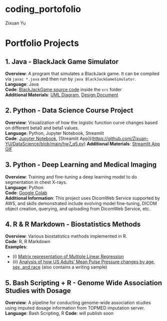 # coding_portofolio
Zixuan Yu

# Portfolio Projects

## 1. Java - BlackJack Game Simulator
**Overview**: A program that simulates a BlackJack game. It can be compiled via `javac *.java` and then run by `java BlackJackGameSimulator`.  
**Language**: Java  
**Code**: [BlackJackGame source code](https://github.com/Zixuan-YU/JHU-Intro-to-Pramming-Using-JAVA/blob/main/MiniProject2_BlackJackGameSimulator) inside the `src` folder  
**Additional Materials**: [UML Diagram](https://github.com/Zixuan-YU/JHU-Intro-to-Pramming-Using-JAVA/blob/main/MiniProject2_BlackJackGameSimulator/UML_BlackJack.jpg), [Design Document](https://github.com/Zixuan-YU/JHU-Intro-to-Pramming-Using-JAVA/blob/main/MiniProject2_BlackJackGameSimulator/MiniProject2_BlackJackGameSimulator_Documentation_Zixuan_Yu.pdf)

## 2. Python - Data Science Course Project
**Overview**: Visualization of how the logistic function curve changes based on different beta0 and beta1 values.  
**Language**: Python, Jupyter Notebook, Streamlit  
**Code**: [Jupyter Notebook](https://github.com/Zixuan-YU/DataScience/blob/main/hw7.ipynb), [Streamlit App]((https://github.com/Zixuan-YU/DataScience/blob/main/hw7_q5.py)
**Additional Materials**: [Streamlit App GIF](https://github.com/Zixuan-YU/DataScience/blob/main/hw7_q5%20%C2%B7%20Streamlit.gif)
## 3. Python - Deep Learning and Medical Imaging
**Overview**: Training and fine-tuning a deep learning model to do segmentation in chest X-rays.  
**Language**: Python  
**Code**: [Google Colab](https://colab.research.google.com/drive/1gMOv8OKTFN-scssoEBN0AJD21U54k_Ny?usp=sharing)  
**Additional Information**: This project uses DicomWeb Service supported by AWS, and skills demonstrated include evolving model fine-tuning, DICOM object creation, querying, and uploading from DicomWeb Service, etc.  

## 4. R & R Markdown - Biostatistics Methods
**Overview**: Various biostatistics methods implemented in R.  
**Code**: R, R Markdown  
**Examples**: 
   - (i) [Matrix representation of Multiple Linear Regression](https://github.com/Zixuan-YU/BiostatMethods/blob/master/handin-HW/ProblemSet2_YuZixuan_zyu64_file.pdf)
   - (ii) [Analysis of how US Adults’ Mean Pulse Pressure changes by age, sex, and race](https://github.com/Zixuan-YU/BiostatMethods/blob/master/handin-HW/ProblemSet4_YuZixuan_zyu64_file.pdf) (also contains a writing sample)

## 5. Bash Scripting + R - Genome Wide Association Studies with Dosage
**Overview**: A pipeline for conducting genome-wide association studies using imputed dosage information from TOPMED imputation server.  
**Language**: Bash Scripting, R
**Code**: will publish soon
